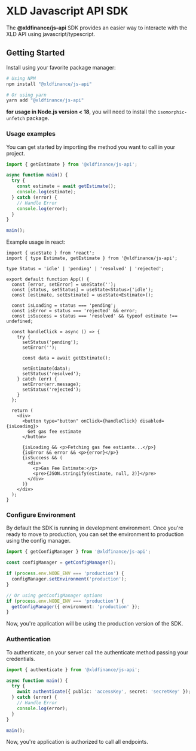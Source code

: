 # XLD Javascript API SDK

The **@xldfinance/js-api** SDK provides an easier way to interacte with the XLD API using javascript/typescript.

## Getting Started

Install using your favorite package manager:

```bash
# Using NPM
npm install "@xldfinance/js-api"

# Or using yarn
yarn add "@xldfinance/js-api"
```

**for usage in Node.js version < 18**, you will need to install the `isomorphic-unfetch` package.

### Usage examples

You can get started by importing the method you want to call in your project.

```ts
import { getEstimate } from '@xldfinance/js-api';

async function main() {
  try {
    const estimate = await getEstimate();
    console.log(estimate);
  } catch (error) {
    // Handle Error
    console.log(error);
  }
}

main();
```

Example usage in react:

```tsx
import { useState } from 'react';
import { type Estimate, getEstimate } from '@xldfinance/js-api';

type Status = 'idle' | 'pending' | 'resolved' | 'rejected';

export default function App() {
  const [error, setError] = useState('');
  const [status, setStatus] = useState<Status>('idle');
  const [estimate, setEstimate] = useState<Estimate>();

  const isLoading = status === 'pending';
  const isError = status === 'rejected' && error;
  const isSuccess = status === 'resolved' && typeof estimate !== undefined;

  const handleClick = async () => {
    try {
      setStatus('pending');
      setError('');

      const data = await getEstimate();

      setEstimate(data);
      setStatus('resolved');
    } catch (err) {
      setError(err.message);
      setStatus('rejected');
    }
  };

  return (
    <div>
      <button type="button" onClick={handleClick} disabled={isLoading}>
        Get gas fee estimate
      </button>

      {isLoading && <p>Fetching gas fee estiamte...</p>}
      {isError && error && <p>{error}</p>}
      {isSuccess && (
        <div>
          <p>Gas Fee Estimate:</p>
          <pre>{JSON.stringify(estimate, null, 2)}</pre>
        </div>
      )}
    </div>
  );
}
```

### Configure Environment

By default the SDK is running in development environment. Once you're ready to move to production, you can set the environment to production using the config manager.

```ts
import { getConfigManager } from '@xldfinance/js-api';

const configManager = getConfigManager();

if (process.env.NODE_ENV === 'production') {
  configManager.setEnvironment('production');
}

// Or using getConfigManager options
if (process.env.NODE_ENV === 'production') {
  getConfigManager({ environment: 'production' });
}
```

Now, you're application will be using the production version of the SDK.

### Authentication

To authenticate, on your server call the authenticate method passing your credentials.

```ts
import { authenticate } from '@xldfinance/js-api';

async function main() {
  try {
    await authenticate({ public: 'accessKey', secret: 'secretKey' });
  } catch (error) {
    // Handle Error
    console.log(error);
  }
}

main();
```

Now, you're application is authorized to call all endpoints.
